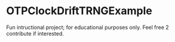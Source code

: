 # OTPClockDriftTRNGExample
Fun intructional project; for educational purposes only. Feel free 2 contribute if interested. 
